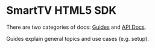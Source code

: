 # SmartTV HTML5 SDK

There are two categories of docs: [Guides](https://sdk.uiza.io/docs/v4/smart-tv-html5/index.html) and [API Docs](https://sdk.uiza.io/docs/v4/smart-tv-html5/index.html).

Guides explain general topics and use cases \(e.g. setup\).

